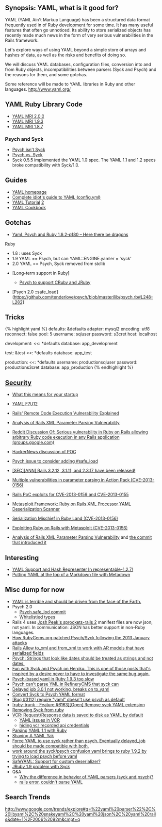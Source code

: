 ## Synopsis: YAML, what is it good for?

YAML (YAML Ain't Markup Language)  has been a structured data format frequently used in of Ruby development for some time.  It has many useful features that often go unnoticed.  Its ability to store serialized objects has recently made much news in the form of very serious vulnerabilities in the Rails framework. 

Let's explore ways of using YAML beyond a simple store of arrays and hashes of data, as well as the risks and benefits of doing so.  

We will discuss YAML databases, configuration files, conversion into and from Ruby objects, incompatibilities between parsers (Syck and Psych) and the reasons for them, and some gotchas.   

Some reference will be made to YAML libraries in Ruby and other languages.  http://www.yaml.org/

## YAML Ruby Library Code

* [YAML MRI 2.0.0](https://github.com/ruby/ruby/blob/v2_0_0_0/lib/yaml.rb)
* [YAML MRI 1.9.3](https://github.com/ruby/ruby/blob/v1_9_3_392/lib/yaml.rb)
* [YAML MRI 1.8.7](https://github.com/ruby/ruby/blob/v1_8_7_371/lib/yaml.rb)

### Psych and Syck

* [Psych isn't Syck](http://blog.tddium.com/2011/12/01/psych-isnt-syck/)
* [Psych vs. Syck](http://docs.tddium.com/troubleshooting/step-by-step-troubleshooting-guide/psych-vs-syck-yaml-parsing/)
* Syck 0.5.5 implemented the YAML 1.0 spec.  The YAML 1.1 and 1.2 specs broke compatibility with Syck/1.0.

## Guides

* [YAML homepage](http://yaml.org/)
* [Complete idiot's guide to YAML (config.yml)](http://dev.bukkit.org/server-mods/craftirc/pages/complete-idiots-guide-to-yaml-config-yml/)
* [YAML Tutorial](http://rhnh.net/2011/01/31/yaml-tutorial) [2](http://ess.khhq.net/wiki/YAML_Tutorial)
* [YAML Cookbook](http://yaml.org/YAML_for_ruby.html)

## Gotchas

* [Yaml, Psych and Ruby 1.9.2-p180 – Here there be dragons](http://pivotallabs.com/yaml-psych-and-ruby-1-9-2-p180-here-there-be-dragons/)

Ruby

* 1.8 : uses Syck
* 1.9 YAML == Psych, but can YAML::ENGINE.yamler = 'syck'
* 2.0 YAML == Psych, Syck removed from stdlib

- [Long-term support in Ruby]
  - [Psych to support CRuby and JRuby](https://twitter.com/headius/status/362680078406123521)

- [Psych 2.0 ::safe_load](https://github.com/tenderlove/psych/blob/master/lib/psych.rb#L248-L282]

## Tricks

{% highlight yaml %}
defaults: &defaults
  adapter: mysql2
  encoding: utf8
  reconnect: false
  pool: 5
  username: sqluser
  password: s3cret
  host: localhost

development:
  <<: *defaults
  database: app_development

test: &test
  <<: *defaults
  database: app_test

production:
  <<: *defaults
  username: productionsqluser
  password: productions3cret
  database: app_production
{% endhighlight %}



## [Security](/2013/03/20/yaml-and-security-in-ruby/)

* [What this means for your startup](http://www.kalzumeus.com/2013/01/31/what-the-rails-security-issue-means-for-your-startup/)
* [YAML F7U12](http://tenderlovemaking.com/2013/02/06/yaml-f7u12.html)
* [Rails' Remote Code Execution Vulnerability Explained
](http://blog.codeclimate.com/blog/2013/01/10/rails-remote-code-execution-vulnerability-explained/)
* [Analysis of Rails XML Parameter Parsing Vulnerability](http://www.insinuator.net/2013/01/rails-yaml/)
* [Reddit Discussion Of: Serious vulnerability in Ruby on Rails allowing arbitrary Ruby code execution in any Rails application  (groups.google.com)
](http://www.reddit.com/r/netsec/comments/167c11/serious_vulnerability_in_ruby_on_rails_allowing/)
* [HackerNews discussion of POC](https://news.ycombinator.com/item?id=5028270)

* [Psych issue to consider adding #safe_load](https://github.com/tenderlove/psych/issues/119#issuecomment-12875715)
* [[SEC][ANN] Rails 3.2.12, 3.1.11, and 2.3.17 have been released!](http://weblog.rubyonrails.org/2013/2/11/SEC-ANN-Rails-3-2-12-3-1-11-and-2-3-17-have-been-released/)
* [Multiple vulnerabilities in parameter parsing in Action Pack (CVE-2013-0156)
](https://groups.google.com/forum/?fromgroups=#!topic/rubyonrails-security/61bkgvnSGTQ)
* [Rails PoC exploits for CVE-2013-0156 and CVE-2013-0155](http://ronin-ruby.github.com/blog/2013/01/09/rails-pocs.html)
* [Metasploit Framework: Ruby on Rails XML Processor YAML Deserialization Scanner](https://github.com/rapid7/metasploit-framework/blob/master/modules/auxiliary/scanner/http/rails_xml_yaml_scanner.rb)
* [Serialization Mischief in Ruby Land (CVE-2013-0156)](https://community.rapid7.com/community/metasploit/blog/2013/01/09/serialization-mischief-in-ruby-land-cve-2013-0156)
* [Exploiting Ruby on Rails with Metasploit (CVE-2013-0156)
](https://community.rapid7.com/community/metasploit/blog/2013/01/10/exploiting-ruby-on-rails-with-metasploit-cve-2013-0156)
* [Analysis of Rails XML Parameter Parsing Vulnerability](http://www.insinuator.net/2013/01/rails-yaml/) and [the commit that introduced it](https://github.com/rails/rails/commit/27ba5edef1c4264a8d1c0e54675723d37a391dd8#L5R133)


## Interesting

* [YAML Support and Hash Representer In representable-1.2.7!](http://nicksda.apotomo.de/2012/10/yaml-support-and-hash-representer-in-representable-1-2-7/)
* [Putting YAML at the top of a Markdown file with Metadown](http://rubydoc.info/github/steveklabnik/metadown/master/file/README.md)

## Misc dump for now

* [YAML is terrible and should be driven from the face of the Earth.](https://github.com/markbates/configatron/issues/48#issuecomment-21877344)
* Psych 2.0
  * [Psych.safe_lod commit](https://github.com/tenderlove/psych/commit/2c644e184192975b261a81f486a04defa3172b3f)
  * [Whitelistied types](https://github.com/tenderlove/psych/blob/2cd98a2f/lib/psych.rb#L248-L282)
* Rails 4 uses [Josh Peek's sprockets-rails 2](https://github.com/rails/rails/pull/7964/files#L5L154) manifest files are now json, not yaml. In communication: JSON has better support in non-Ruby languages. 
* [How RubyGems.org patched Psych/Syck following the 2013 January attacks](https://github.com/rubygems/rubygems.org/issues/579)
* [Rails Allow to_xml and from_xml to work with AR models that have serialized fields](http://web.archive.org/web/20071218105822/http://dev.rubyonrails.org/ticket/7502)
* [Psych: Strings that look like dates should be treated as strings and not dates.](https://github.com/ruby/ruby/commit/9f688d53c2b5af5960d1e8d8fb09b26aa9d8b5f9)
* [Fun with Syck and Psych on Heroku. This is one of those posts that's inspired by a desire never to have to investigate the same bug again.](http://effectif.com/ruby-on-rails/syck-and-psych-yaml-parsers-on-heroku)
* [Psych-based yaml in Ruby 1.9.3 too slow](https://github.com/tenderlove/psych/issues/84)
* [Psych can't parse YML in RefineryCMS that syck can](https://github.com/tenderlove/psych/issues/10)
* [Delayed job 3.0.1 not working, breaks on to_yaml](https://github.com/collectiveidea/delayed_job/issues/350)
* [Convert Syck to Psych YAML format](http://darwinweb.net/articles/convert-syck-to-psych-yaml-format)
* [[Bug #3112] require "yaml" doesn't use psych as default](http://www.ruby-forum.com/topic/207565)
* [[ruby-trunk - Feature #6163][Open] Remove syck YAML extension](http://www.ruby-forum.com/topic/3869916)
* [Removing Syck from ruby](http://www.ruby-forum.com/topic/204389)
* [VCR: Request/Response data is saved to disk as YAML by default](https://www.relishapp.com/vcr/vcr/v/2-0-0-beta2/docs/cassettes/cassette-format#request/response-data-is-saved-to-disk-as-yaml-by-default)
  * [YAML issues in VCR](http://myronmars.to/n/dev-blog/2011/11/cassettes-in-vcr-2-0)
  * [hiding vcr recorded api credentials](https://github.com/mislav/movieapp/blob/28897b1afe56bea40c05e418ddaf3aad1deaf2ca/spec/support/vcr.rb#L134-L136)
* [Parsing YAML 1.1 with Ruby](http://www.opinionatedprogrammer.com/2011/04/parsing-yaml-1-1-with-ruby/)
* [Shaving A YAML Yak](http://blog.rubygems.org/2011/08/31/shaving-the-yaml-yak.html)
* [Force YAML to use syck rather than psych. Eventually delayed_job should be made compatible with both.](https://github.com/collectiveidea/delayed_job/commit/cbb4060)
* [work around the syck/psych confusion yaml brings to ruby 1.9.2 by trying to load psych before yaml](https://github.com/ahoward/systemu/pull/7)
* [SafeYAML: Support for custom deserializer?](https://github.com/dtao/safe_yaml/issues/21)
* [JRuby 1.9 problem with Syck](https://github.com/padrino/padrino-framework/issues/649)
* Q&A
  * [Why the difference in behavior of YAML parsers (syck and psych)?](http://stackoverflow.com/questions/8763498/why-the-difference-in-behavior-of-yaml-parsers-syck-and-psych)
  * [rails error, couldn't parse YAML](http://stackoverflow.com/questions/4980877/rails-error-couldnt-parse-yaml)

## Search Trends

<script type="text/javascript" src="//www.google.com/trends/embed.js?hl=en-US&q=%22yaml+parser%22,+libyaml,+snakeyaml,+yaml+json,+yaml+rails&date=1/2006+92m&cmpt=q&content=1&cid=TIMESERIES_GRAPH_AVERAGES_CHART&export=5&w=500&h=330"></script>

http://www.google.com/trends/explore#q=%22yaml%20parser%22%2C%20libyaml%2C%20snakeyaml%2C%20yaml%20json%2C%20yaml%20rails&date=1%2F2006%2092m&cmpt=q
